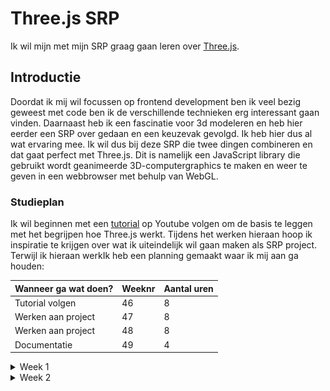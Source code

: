 # Three.js SRP

Ik wil mijn met mijn SRP graag gaan leren over [Three.js](https://threejs.org/).

## Introductie

Doordat ik mij wil focussen op frontend development ben ik veel bezig geweest met code ben ik de verschillende technieken erg interessant gaan vinden. Daarnaast heb ik een fascinatie voor 3d modeleren en heb hier eerder een SRP over gedaan en een keuzevak gevolgd. Ik heb hier dus al wat ervaring mee. Ik wil dus bij deze SRP die twee dingen combineren en dat gaat perfect met Three.js. Dit is namelijk een JavaScript library die gebruikt wordt geanimeerde 3D-computergraphics te maken en weer te geven in een webbrowser met behulp van WebGL.

### Studieplan

Ik wil beginnen met een [tutorial](https://youtu.be/Q7AOvWpIVHU?si=e1vwXO631DTF9ql2) op Youtube volgen om de basis te leggen met het begrijpen hoe Three.js werkt. Tijdens het werken hieraan hoop ik inspiratie te krijgen over wat ik uiteindelijk wil gaan maken als SRP project. Terwijl ik hieraan werkIk heb een planning gemaakt waar ik mij aan ga houden:

| Wanneer ga wat doen? | Weeknr | Aantal uren |
| -------------------- | ------ | ----------- |
| Tutorial volgen      | 46     | 8           |
| Werken aan project   | 47     | 8           |
| Werken aan project   | 48     | 8           |
| Documentatie         | 49     | 4           |

<details>
<summary>Week 1</summary>

Deze week staat in het teken van de eerste zetten met Three.js. Ik ging aan de slag met de tutorial om een beter idee te krijgen hoe three.js werkt en wat er allemaal mogelijk is met deze tool. De tutorial neemt je mee met het maken van een paar simpele vormen en legt een aantal basisdingen uit van Three.js.

- Het aanmaken van je canvas
- Scene, camera en renderengine instellen
- Je eerste 3d geometrie aanmaken
- Verschillende soorten lichten instellen voor je scene
- Helpers zoals grids en lichthelpers
- Functions voor het random scatteren van objecten
- Textures, backgrounds en materials instellen
- (Scroll)animaties instellen

Eerste "torus" aangemaakt.
![1](vite-project/img/readme-img/1.png)

Animatie gegeven, achtergrond voor het canvas, kubus met eigen texture en Sphere met texture van de maan.
![2](vite-project/img/readme-img/2.png)

<details>
<summary>Code na de tutorial:</summary>

```javascript
import "./style.css";
import * as THREE from "three";

// Controlls om in de browser te kunnen bewegen met de muis
import { OrbitControls } from "three/examples/jsm/controls/OrbitControls";

// Setup

const scene = new THREE.Scene();

const camera = new THREE.PerspectiveCamera(
  75,
  window.innerWidth / window.innerHeight,
  0.1,
  1000
);

const renderer = new THREE.WebGLRenderer({
  canvas: document.querySelector("#bg"),
});

renderer.setPixelRatio(window.devicePixelRatio);
renderer.setSize(window.innerWidth, window.innerHeight);
camera.position.setZ(30);
camera.position.setX(-3);

renderer.render(scene, camera);

// Torus

const geometry = new THREE.TorusGeometry(10, 3, 16, 100);
const material = new THREE.MeshStandardMaterial({ color: 0xff6347 });
const torus = new THREE.Mesh(geometry, material);

scene.add(torus);

// Lights

const pointLight = new THREE.PointLight(0xffffff);
pointLight.position.set(5, 5, 5);

const ambientLight = new THREE.AmbientLight(0xffffff);
scene.add(pointLight, ambientLight);

// Helpers

// const lightHelper = new THREE.PointLightHelper(pointLight)
// const gridHelper = new THREE.GridHelper(200, 50);
// scene.add(lightHelper, gridHelper)

// const controls = new OrbitControls(camera, renderer.domElement);

// Functie om sterren random te verspreiden
function addStar() {
  const geometry = new THREE.SphereGeometry(0.25, 24, 24);
  const material = new THREE.MeshStandardMaterial({ color: 0xffffff });
  const star = new THREE.Mesh(geometry, material);

  const [x, y, z] = Array(3)
    .fill()
    .map(() => THREE.MathUtils.randFloatSpread(100));

  star.position.set(x, y, z);
  scene.add(star);
}

Array(200).fill().forEach(addStar);

// Background

const spaceTexture = new THREE.TextureLoader().load("img/space.jpg");
scene.background = spaceTexture;

// Avatar

const HiddeTexture = new THREE.TextureLoader().load("img/bold.jpg");

const hidde = new THREE.Mesh(
  new THREE.BoxGeometry(3, 3, 3),
  new THREE.MeshBasicMaterial({ map: HiddeTexture })
);

scene.add(hidde);

// Moon

const moonTexture = new THREE.TextureLoader().load("img/moon.jpg");
const normalTexture = new THREE.TextureLoader().load("img/normal.jpg");

const moon = new THREE.Mesh(
  new THREE.SphereGeometry(3, 32, 32),
  new THREE.MeshStandardMaterial({
    map: moonTexture,
    normalMap: normalTexture,
  })
);

scene.add(moon);

moon.position.z = 30;
moon.position.setX(-10);

jeff.position.z = -5;
jeff.position.x = 2;

// Scroll Animation

function moveCamera() {
  const t = document.body.getBoundingClientRect().top;
  moon.rotation.x += 0.05;
  moon.rotation.y += 0.075;
  moon.rotation.z += 0.05;

  jeff.rotation.y += 0.01;
  jeff.rotation.z += 0.01;

  camera.position.z = t * -0.01;
  camera.position.x = t * -0.0002;
  camera.rotation.y = t * -0.0002;
}

document.body.onscroll = moveCamera;
moveCamera();

// Animation Loop

function animate() {
  requestAnimationFrame(animate);

  torus.rotation.x += 0.01;
  torus.rotation.y += 0.005;
  torus.rotation.z += 0.01;

  moon.rotation.x += 0.005;

  // controls.update();

  renderer.render(scene, camera);
}

animate();
```

</details>
</details>
<details>
  <summary>Week 2</summary>
  Deze week wil ik gaan starten met het maken van mijn project. Ik ga eerst inspiratie opdoen voor een cool idee om te maken. Het moet natuurlijk ook haalbaar zijn voor mijn niveau en moet binnen de tijd dusdanig af zijn om beoordeeld te kunnen worden.Als eerst ben ik nog een beetje gaan experimenteren met de verschillende vormen en materialen die je kan gebruiken. Ik heb toen dit gemaakt:
  
  ![3](vite-project/img/readme-img/4.png)
  Met deze code:

```javascript
const geometry = new THREE.TorusKnotGeometry(10, 5, 200, 100);
const material = new THREE.MeshPhongMaterial({
  color: "firebrick",
  shininess: 1000,
});
const torus = new THREE.Mesh(geometry, material);

scene.add(torus);

const pointLight = new THREE.PointLight(0xffffff, 2000);
pointLight.position.set(20, 0, 15);

const ambientLight = new THREE.AmbientLight(0xffffff, 0.5);

scene.add(pointLight, ambientLight);
```

Ook ben ik een idee tegen gekomen om aan te werken, ik wil namelijk een game gaan maken. Ik kwam op dat idee door deze [tutorial](https://www.youtube.com/watch?v=sPereCgQnWQ) die gaat over het maken van een simpel ontwijk spelletje in three.js. Ik wil uit deze tutorial leren hoe je een werkende game kan maken en daar mijn eigen draai aan geven.

Met deze tutorial heb ik deze code geschreven:

<details>
<summary>Js Code</summary>
```javascript 
scene.add(pointLight, ambientLight);

```
</details>
```
